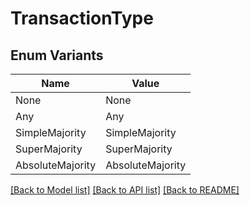 # TransactionType

## Enum Variants

| Name | Value |
|---- | -----|
| None | None |
| Any | Any |
| SimpleMajority | SimpleMajority |
| SuperMajority | SuperMajority |
| AbsoluteMajority | AbsoluteMajority |


[[Back to Model list]](../README.md#documentation-for-models) [[Back to API list]](../README.md#documentation-for-api-endpoints) [[Back to README]](../README.md)


